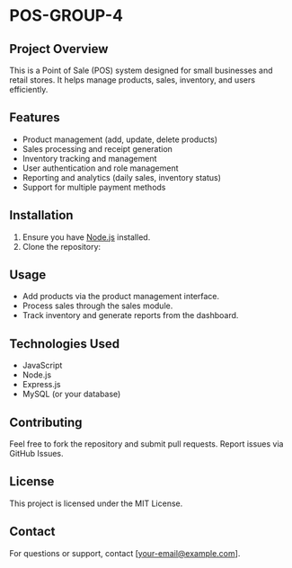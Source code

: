 # POS-GROUP-4

## Project Overview
This is a Point of Sale (POS) system designed for small businesses and retail stores. It helps manage products, sales, inventory, and users efficiently.

## Features
- Product management (add, update, delete products)
- Sales processing and receipt generation
- Inventory tracking and management
- User authentication and role management
- Reporting and analytics (daily sales, inventory status)
- Support for multiple payment methods

## Installation
1. Ensure you have [Node.js](https://nodejs.org/) installed.
2. Clone the repository:


## Usage
- Add products via the product management interface.
- Process sales through the sales module.
- Track inventory and generate reports from the dashboard.

## Technologies Used
- JavaScript
- Node.js
- Express.js
- MySQL (or your database)

## Contributing
Feel free to fork the repository and submit pull requests. Report issues via GitHub Issues.

## License
This project is licensed under the MIT License.

## Contact
For questions or support, contact [your-email@example.com].
